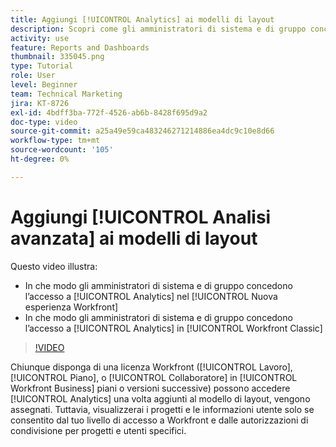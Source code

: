 ```yaml
---
title: Aggiungi [!UICONTROL Analytics] ai modelli di layout
description: Scopri come gli amministratori di sistema e di gruppo concedono l’accesso ad Analytics.
activity: use
feature: Reports and Dashboards
thumbnail: 335045.png
type: Tutorial
role: User
level: Beginner
team: Technical Marketing
jira: KT-8726
exl-id: 4bdff3ba-772f-4526-ab6b-8428f695d9a2
doc-type: video
source-git-commit: a25a49e59ca483246271214886ea4dc9c10e8d66
workflow-type: tm+mt
source-wordcount: '105'
ht-degree: 0%

---
```


# Aggiungi [!UICONTROL Analisi avanzata] ai modelli di layout

Questo video illustra:

* In che modo gli amministratori di sistema e di gruppo concedono l’accesso a [!UICONTROL Analytics] nel [!UICONTROL Nuova esperienza Workfront]
* In che modo gli amministratori di sistema e di gruppo concedono l’accesso a [!UICONTROL Analytics] in [!UICONTROL Workfront Classic]

>[!VIDEO](https://video.tv.adobe.com/v/335045/?quality=12&learn=on)

Chiunque disponga di una licenza Workfront ([!UICONTROL Lavoro], [!UICONTROL Piano], o [!UICONTROL Collaboratore] in [!UICONTROL Workfront Business] piani o versioni successive) possono accedere [!UICONTROL Analytics] una volta aggiunti al modello di layout, vengono assegnati. Tuttavia, visualizzerai i progetti e le informazioni utente solo se consentito dal tuo livello di accesso a Workfront e dalle autorizzazioni di condivisione per progetti e utenti specifici.
